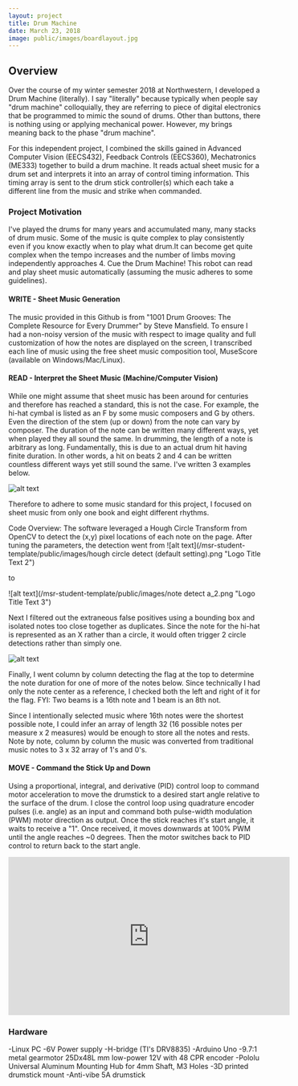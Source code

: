 ```yaml
---
layout: project
title: Drum Machine
date: March 23, 2018
image: public/images/boardlayout.jpg
---
```


## Overview
Over the course of my winter semester 2018 at Northwestern, I developed a Drum Machine (literally). I say "literally" because typically when people say "drum machine" colloquially, they are referring to piece of digital electronics that be programmed to mimic the sound of drums. Other than buttons, there is nothing using or applying mechanical power. However, my brings meaning back to the phase "drum machine".

For this independent project, I combined the skills gained in Advanced Computer Vision (EECS432), Feedback Controls (EECS360), Mechatronics (ME333) together to build a drum machine. It reads actual sheet music for a drum set and interprets it into an array of control timing information. This timing array is sent to the drum stick controller(s) which each take a different line from the music and strike when commanded.

### Project Motivation
I've played the drums for many years and accumulated many, many stacks of drum music. Some of the music is quite complex to play consistently even if you know exactly when to play what drum.It can become get quite complex when the tempo increases and the number of limbs moving independently approaches 4. Cue the Drum Machine! This robot can read and play sheet music automatically (assuming the music adheres to some guidelines).

#### WRITE - Sheet Music Generation
The music provided in this Github is from "1001 Drum Grooves: The Complete Resource for Every Drummer" by Steve Mansfield. To ensure I had a non-noisy version of the music with respect to image quality and full customization of how the notes are displayed on the screen, I transcribed each line of music using the free sheet music composition tool, MuseScore (available on Windows/Mac/Linux).


#### READ - Interpret the Sheet Music (Machine/Computer Vision)
While one might assume that sheet music has been around for centuries and therefore has reached a standard, this is not the case. For example, the hi-hat cymbal is listed as an F by some music composers and G by others. Even the direction of the stem (up or down) from the note can vary by composer. The duration of the note can be written many different ways, yet when played they all sound the same. In drumming, the length of a note is arbitrary as long. Fundamentally, this is due to an actual drum hit having finite duration. In other words, a hit on beats 2 and 4 can be written countless different ways yet still sound the same. I've written 3 examples below.

![alt text](/msr-student-template/public/images/2_and_4.png "Logo Title Text 1")


Therefore to adhere to some music standard for this project, I focused on sheet music from only one book and eight different rhythms.

Code Overview: The software leveraged a Hough Circle Transform from OpenCV to detect the (x,y) pixel locations of each note on the page. After tuning the parameters, the detection went from
![alt text](/msr-student-template/public/images/hough circle detect (default setting).png "Logo Title Text 2")

to

![alt text](/msr-student-template/public/images/note detect a_2.png "Logo Title Text 3")

Next I filtered out the extraneous false positives using a bounding box and isolated notes too close together as duplicates. Since the note for the hi-hat is represented as an X rather than a circle, it would often trigger 2 circle detections rather than simply one.

![alt text](/msr-student-template/public/images/clean_a_2bar.png "Logo Title Text 4")

Finally, I went column by column detecting the flag at the top to determine the note duration for one of more of the notes below. Since technically I had only the note center as a reference, I checked both the left and right of it for the flag. FYI: Two beams is a 16th note and 1 beam is an 8th not.

Since I intentionally selected music where 16th notes were the shortest possible note, I could infer an array of length 32 (16 possible notes per measure x 2 measures) would be enough to store all the notes and rests. Note by note, column by column the music was converted from traditional music notes to 3 x 32 array of 1's and 0's.

#### MOVE - Command the Stick Up and Down
Using a proportional, integral, and derivative (PID) control loop to command motor acceleration to move the drumstick to a desired start angle relative to the surface of the drum. I close the control loop using quadrature encoder pulses (i.e. angle) as an input and command both pulse-width modulation (PWM) motor direction as output. Once the stick reaches it's start angle, it waits to receive a "1". Once received, it moves downwards at 100% PWM until the angle reaches ~0 degrees. Then the motor switches back to PID control to return back to the start angle.

<iframe width="560" height="315" src="https://www.youtube.com/embed/K5MCiJ5Xwlc" frameborder="0" allow="autoplay; encrypted-media" allowfullscreen></iframe>

### Hardware
-Linux PC
-6V Power supply
-H-bridge (TI's  DRV8835)
-Arduino Uno
-9.7:1 metal gearmotor 25Dx48L mm low-power 12V with 48 CPR encoder
-Pololu Universal Aluminum Mounting Hub for 4mm Shaft, M3 Holes
-3D printed drumstick mount
-Anti-vibe 5A drumstick
